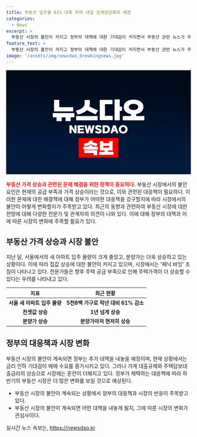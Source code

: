 ```yaml
---
title: 부동산 입주율 61% 대폭 하락 내일 관계장관회의 예정
categories:
  - News
excerpt: >
  부동산 시장의 불안이 커지고 정부의 대책에 대한 기대감이 커지면서 부동산 관련 뉴스가 주목을 받고 있습니다. 서울의 새 아파트 입주 물량이 줄어들면서 공급 부족이 우려되고, 주택가격의 상승으로 인해 패닉 바잉 조짐이 나타나고 있습니다. 정부는 부동산 관계장관회의를 열어 대응책을 논의할 예정이며, 금리 인하 기대감과 가계 대출 규제 등의 조치에 대해 예의주시하고 있습니다. 그러나 추가 대책과 대출 억제가 당장의 부동산 시장 심리를 억누르지 못한다면, 하반기 부동산 시장의 불안이 더 커질 우려가 있습니다.
feature_text: >
  부동산 시장의 불안이 커지고 정부의 대책에 대한 기대감이 커지면서 부동산 관련 뉴스가 주목을 받고 있습니다. 서울의 새 아파트 입주 물량이 줄어들면서 공급 부족이 우려되고, 주택가격의 상승으로 인해 패닉 바잉 조짐이 나타나고 있습니다. 정부는 부동산 관계장관회의를 열어 대응책을 논의할 예정이며, 금리 인하 기대감과 가계 대출 규제 등의 조치에 대해 예의주시하고 있습니다. 그러나 추가 대책과 대출 억제가 당장의 부동산 시장 심리를 억누르지 못한다면, 하반기 부동산 시장의 불안이 더 커질 우려가 있습니다.
image: '/assets/img/newsdao_breakingnews.jpg'
---
```


<p><img src="/assets/img/newsdao_breakingnews.jpg" alt="cryptoinkorea 속보" /></p>

<p><b><span style="color: #ee2323;">부동산 가격 상승과 관련된 문제 해결을 위한 정책이 중요하다.</span></b> 부동산 시장에서의 불안 요인은 현재의 공급 부족과 가격 상승이라는 것으로, 이와 관련된 대응책이 필요하다. 이러한 문제에 대한 해결책에 대해 정부가 어떠한 대응책을 강구할지에 따라 시장에서의 불안이 어떻게 변화할지가 주목받고 있다. 최근의 동향과 관련하여 부동산 시장에 대한 전망에 대해 다양한 전문가 및 관계자의 의견이 나와 있다. 이에 대해 정부의 대책과 이에 따른 시장의 변화에 주목할 필요가 있다.</p>

<h2 data-ke-size="size26">부동산 가격 상승과 시장 불안</h2>

<p data-ke-size="size16">지난 달, 서울에서의 새 아파트 입주 물량이 크게 줄었고, 분양가는 더욱 상승하고 있는 상황이다. 이에 따라 집값 상승에 대한 불안이 커지고 있으며, 시장에서는 '패닉 바잉' 조짐이 나타나고 있다. 전문가들은 향후 주택 공급 부족으로 인해 주택가격이 더 상승할 수 있다는 우려를 나타내고 있다.</p>

<table>
    <thead>
        <tr>
            <th>지표</th>
            <th>최근 현황</th>
        </tr>
    </thead>
    <tbody>
        <tr>
            <td style="text-align: center; height: 17px;"><b>서울 새 아파트 입주 물량</b></td>
            <td style="text-align: center; height: 17px;"><b>5천8백 가구로 작년 대비 61% 감소</b></td>
        </tr>
        <tr>
            <td style="text-align: center; height: 17px;"><b>전셋값 상승</b></td>
            <td style="text-align: center; height: 17px;"><b>1년 넘게 상승</b></td>
        </tr>
        <tr>
            <td style="text-align: center; height: 17px;"><b>분양가 상승</b></td>
            <td style="text-align: center; height: 17px;"><b>분양가마저 현저히 상승</b></td>
        </tr>
    </tbody>
</table>

<h2 data-ke-size="size26">정부의 대응책과 시장 변화</h2>

<p data-ke-size="size16">부동산 시장의 불안이 계속되면 정부는 추가 대책을 내놓을 예정이며, 현재 상황에서는 금리 인하 기대감이 매매 수요를 증가시키고 있다. 그러나 가계 대출규제와 주택담보대출금리의 상승으로 시장에는 혼란이 더해지고 있다. 정부가 채택하는 대응책에 따라 하반기의 부동산 시장은 더 많은 변화를 보일 것으로 예상된다.</p>

<ul>
    <li>부동산 시장의 불안이 계속되는 상황에서 정부의 대응책과 시장의 반응이 주목받고 있다.</li>
    <li>부동산 시장의 불안이 계속되면 어떤 대책을 내놓게 될지, 그에 따른 시장의 변화가 관심사이다.</li>
</ul>
실시간 뉴스 속보는, <a href="https://newsdao.kr" rel="dofollow">https://newsdao.kr</a>


